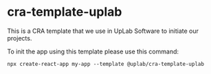 # cra-template-uplab

This is a CRA template that we use in UpLab Software to initiate our projects.

To init the app using this template please use this command:

`npx create-react-app my-app --template @uplab/cra-template-uplab`
